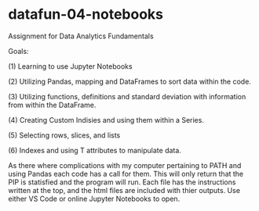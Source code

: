# datafun-04-notebooks
Assignment for Data Analytics Fundamentals

Goals:

(1) Learning to use Jupyter Notebooks

(2) Utilizing Pandas, mapping and DataFrames to sort data within the code.

(3) Utilizing functions, definitions and standard deviation with information from within the DataFrame.

(4) Creating Custom Indisies and using them within a Series.

(5) Selecting rows, slices, and lists

(6) Indexes and using T attributes to manipulate data.


As there where complications with my computer pertaining to PATH and using Pandas each code has a call for them. This will only return that the PIP is statisfied and the program will run. 
Each file has the instructions written at the top, and the html files are included with thier outputs. Use either VS Code or online Jupyter Notebooks to open.
